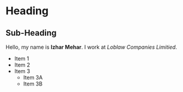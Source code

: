 # Heading

## Sub-Heading 

Hello, my name is **Izhar Mehar**.
I work at *Loblaw Companies Limitied*.

- Item 1
- Item 2
- Item 3
    - Item 3A
    - Item 3B

